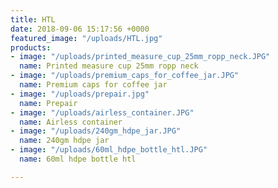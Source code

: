 ```yaml
---
title: HTL
date: 2018-09-06 15:17:56 +0000
featured_image: "/uploads/HTL.jpg"
products:
- image: "/uploads/printed_measure_cup_25mm_ropp_neck.JPG"
  name: Printed measure cup 25mm ropp neck
- image: "/uploads/premium_caps_for_coffee_jar.JPG"
  name: Premium caps for coffee jar
- image: "/uploads/prepair.jpg"
  name: Prepair
- image: "/uploads/airless_container.JPG"
  name: Airless container
- image: "/uploads/240gm_hdpe_jar.JPG"
  name: 240gm hdpe jar
- image: "/uploads/60ml_hdpe_bottle_htl.JPG"
  name: 60ml hdpe bottle htl

---
```

